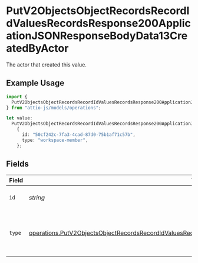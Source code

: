 # PutV2ObjectsObjectRecordsRecordIdValuesRecordsResponse200ApplicationJSONResponseBodyData13CreatedByActor

The actor that created this value.

## Example Usage

```typescript
import {
  PutV2ObjectsObjectRecordsRecordIdValuesRecordsResponse200ApplicationJSONResponseBodyData13CreatedByActor,
} from "attio-js/models/operations";

let value:
  PutV2ObjectsObjectRecordsRecordIdValuesRecordsResponse200ApplicationJSONResponseBodyData13CreatedByActor =
    {
      id: "50cf242c-7fa3-4cad-87d0-75b1af71c57b",
      type: "workspace-member",
    };
```

## Fields

| Field                                                                                                                                                                                                                                  | Type                                                                                                                                                                                                                                   | Required                                                                                                                                                                                                                               | Description                                                                                                                                                                                                                            |
| -------------------------------------------------------------------------------------------------------------------------------------------------------------------------------------------------------------------------------------- | -------------------------------------------------------------------------------------------------------------------------------------------------------------------------------------------------------------------------------------- | -------------------------------------------------------------------------------------------------------------------------------------------------------------------------------------------------------------------------------------- | -------------------------------------------------------------------------------------------------------------------------------------------------------------------------------------------------------------------------------------- |
| `id`                                                                                                                                                                                                                                   | *string*                                                                                                                                                                                                                               | :heavy_minus_sign:                                                                                                                                                                                                                     | An ID to identify the actor.                                                                                                                                                                                                           |
| `type`                                                                                                                                                                                                                                 | [operations.PutV2ObjectsObjectRecordsRecordIdValuesRecordsResponse200ApplicationJSONResponseBodyData13Type](../../models/operations/putv2objectsobjectrecordsrecordidvaluesrecordsresponse200applicationjsonresponsebodydata13type.md) | :heavy_minus_sign:                                                                                                                                                                                                                     | The type of actor. [Read more information on actor types here](/docs/actors).                                                                                                                                                          |